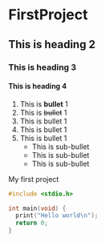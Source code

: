 # FirstProject

## This is heading 2

### This is heading 3

#### This is heading 4

1. This is **bullet** 1
1. This is ~~bullet~~ 1
1. This is bullet 1
1. This is bullet 1
1. This is bullet 1
    - This is sub-bullet
    - This is sub-bullet
    - This is sub-bullet
    

My first project

```C
#include <stdio.h>

int main(void) {
  print("Hello world\n");
  return 0;
}
```
